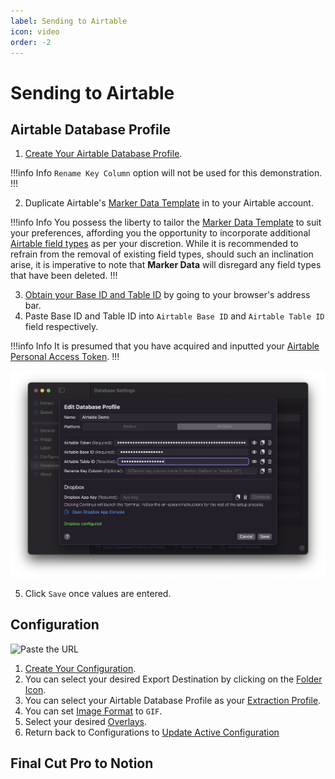 ```yaml
---
label: Sending to Airtable
icon: video
order: -2
---
```

# Sending to Airtable

## Airtable Database Profile

1. [Create Your Airtable Database Profile](/user-guide/databases/#creating-airtable-database-profile).

!!!info Info
`Rename Key Column` option will not be used for this demonstration.
!!!

2. Duplicate Airtable's [Marker Data Template](/user-guide/databases/#airtable-template) in to your Airtable account.

!!!info Info
You possess the liberty to tailor the [Marker Data Template](/user-guide/databases/#airtable-template) to suit your preferences, affording you the opportunity to incorporate additional [Airtable field types](https://support.airtable.com/docs/field-type-overview) as per your discretion. While it is recommended to refrain from the removal of existing field types, should such an inclination arise, it is imperative to note that **Marker Data** will disregard any field types that have been deleted.
!!!

3. [Obtain your Base ID and Table ID](/databases/airtable-prerequisite/) by going to your browser's address bar.
4. Paste Base ID and Table ID into `Airtable Base ID` and  `Airtable Table ID` field respectively.

!!!info Info
It is presumed that you have acquired and inputted your [Airtable Personal Access Token](/databases/airtable-prerequisite/#obtain-your-personal-access-token).
!!!

![Base ID and Table ID](/assets/md-send-to-airtable-01.png)

5. Click `Save` once values are entered.

## Configuration

![Paste the URL](/assets/md-send-to-airtable-02.gif)

1. [Create Your Configuration](/user-guide/configurations/#add-configuration).
2. You can select your desired Export Destination by clicking on the [Folder Icon](/user-guide/general/#export-destination).
3. You can select your Airtable Database Profile as your [Extraction Profile](/user-guide/general/#extraction-profile).
4. You can set [Image Format](/user-guide/image/#image-format) to `GIF`.
5. Select your desired [Overlays](/user-guide/label/#overlays).
6. Return back to Configurations to [Update Active Configuration](/user-guide/configurations/#update-active-configuration)

## Final Cut Pro to Notion